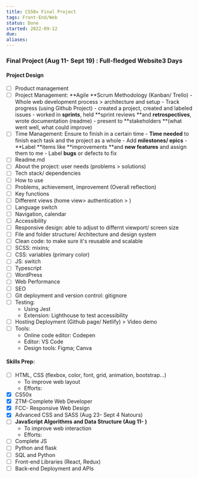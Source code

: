 ```yaml
---
title: CS50x Final Project
tags: Front-End/Web
status: Done
started: 2022-09-12
due: 
aliases: 
---
```

### Final Project (Aug 11- Sept 19) : **Full-fledged Website**3 Days
#### Project Design
- [ ] Product management
- [ ] Project Management: **Agile **Scrum Methodology (Kanban/ Trello) - Whole web development process > architecture and setup - Track progress (using Github Project) - created a project, created and labeled issues - worked in **sprints**, held **sprint reviews **and **retrospectives**, wrote documentation (readme) - present to **stakeholders **(what went well, what could improve)
- [ ] Time Management: Ensure to finish in a certain time - **Time needed** to finish each task and the project as a whole - Add **milestones/ epics** - **Label **items like **improvements **and **new features** and assign them to me - Label **bugs** or defects to fix
- [ ] Readme.md
- [ ] About the project: user needs (problems > solutions)
- [ ] Tech stack/ dependencies
- [ ] How to use
- [ ] Problems, achievement, improvement (Overall reflection)
- [ ] Key functions
- [ ] Different views (home view> authentication > )
- [ ] Language switch
- [ ] Navigation, calendar
- [ ] Accessibility
- [ ] Responsive design: able to adjust to differnt viewport/ screen size
- [ ] File and folder structure/ Architecture and design system
- [ ] Clean code: to make sure it's reusable and scalable
- [ ] SCSS: mixins;
- [ ] CSS: variables (primary color)
- [ ] JS: switch
- [ ] Typescript
- [ ] WordPress
- [ ] Web Performance
- [ ] SEO
- [ ] Git deployment and version control: gitignore
- [ ] Testing:
  - Using Jest
  - Extension: Lighthouse to test accessibility
- [ ] Hosting Deployment (Github page/ Netlify) > Video demo
- [ ] Tools:
  - Online code editor: Codepen
  - Editor: VS Code
  - Design tools: Figma; Canva
#### Skills Prep:
- [ ] HTML, CSS (flexbox, color, font, grid, animation, bootstrap...)
  - To improve web layout
  - Efforts:
- [x] CS50x
- [x] ZTM-Complete Web Developer
- [x] FCC- Responsive Web Design
- [x] Advanced CSS and SASS (Aug 23- Sept 4 Natours)
- [ ] **JavaScript Algorithms and Data Structure (Aug 11- )**
  - To improve web interaction
  - Efforts:
- [ ] Complete JS
- [ ] Python and flask
- [ ] SQL and Python
- [ ] Front-end Libraries (React, Redux)
- [ ] Back-end Deployment and APIs
